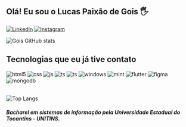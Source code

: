 ## Olá! Eu sou o Lucas Paixão de Gois 🖐️
[![Linkedin](https://img.shields.io/badge/LinkedIn-0077B5?style=for-the-badge&logo=linkedin&logoColor=white)](https://www.linkedin.com/in/lucaspaixaogois/)   [![Instagram](https://img.shields.io/badge/Instagram-E4405F?style=for-the-badge&logo=instagram&logoColor=white)](https://instagram.com/lucaspaixaogois)

![Gois GitHub stats](https://github-readme-stats.vercel.app/api?username=lucaspaixaodegois&show_icons=true&theme=radical&count_private=true)

## Tecnologias que eu já tive contato


<div style="display: inline_block">
  <img align="center" alt="html5" src="https://img.shields.io/badge/HTML5-E34F26?style=for-the-badge&logo=html5&logoColor=white" />
  <img align="center" alt="css" src="https://img.shields.io/badge/CSS3-1572B6?style=for-the-badge&logo=css3&logoColor=white" />
  <img align="center" alt="js" src="https://img.shields.io/badge/JavaScript-F7DF1E?style=for-the-badge&logo=javascript&logoColor=black" />
  <img align="center" alt="ts" src="https://img.shields.io/badge/TypeScript-007ACC?style=for-the-badge&logo=typescript&logoColor=white" />
  <img align="center" alt="ts" src="https://img.shields.io/badge/Windows-0078D6?style=for-the-badge&logo=windows&logoColor=white"/>
  <img align="center" alt="windows" src="https://img.shields.io/badge/Windows-0078D6?style=for-the-badge&logo=windows&logoColor=white"/>
  <img align="center" alt="mint" src="https://img.shields.io/badge/Linux_Mint-87CF3E?style=for-the-badge&logo=linux-mint&logoColor=white"/>
  <img align="center" alt="flutter" src="https://img.shields.io/badge/Flutter-02569B?style=for-the-badge&logo=flutter&logoColor=white"/>
  <img align="center" alt="figma" src="https://img.shields.io/badge/Figma-F24E1E?style=for-the-badge&logo=figma&logoColor=white"/>
  <img align="center" alt="mongodb" src="https://img.shields.io/badge/MongoDB-4EA94B?style=for-the-badge&logo=mongodb&logoColor=white"/>
  
</div><br/>

![Top Langs](https://github-readme-stats.vercel.app/api/top-langs/?username=lucaspaixaodegois&layout=compact)

##### Bacharel em sistemas de informação pela Universidade Estadual do Tocantins - UNITINS.
